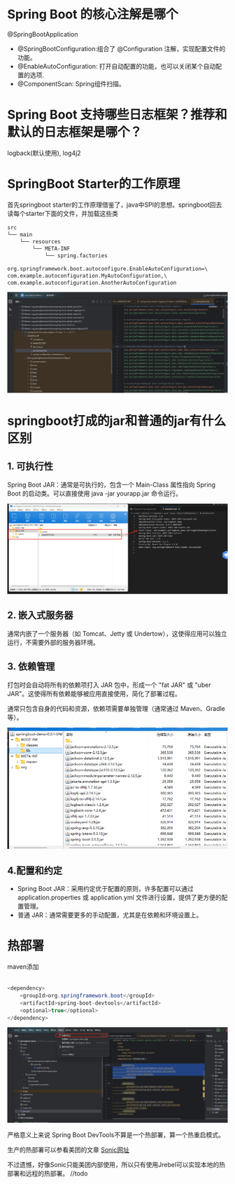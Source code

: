 # Spring Boot 的核心注解是哪个

@SpringBootApplication

- @SpringBootConfiguration:组合了 @Configuration 注解，实现配置文件的功能。
- @EnableAutoConfiguration: 打开自动配置的功能，也可以关闭某个自动配置的选项.
- @ComponentScan: Spring组件扫描。

#  Spring Boot 支持哪些日志框架？推荐和默认的日志框架是哪个？

logback(默认使用), log4j2

# SpringBoot Starter的工作原理

首先springboot starter的工作原理借鉴了，java中SPI的思想。springboot回去读每个starter下面的文件，并加载这些类

```
src
└── main
    └── resources
        └── META-INF
            └── spring.factories
```
``` 
org.springframework.boot.autoconfigure.EnableAutoConfiguration=\
com.example.autoconfiguration.MyAutoConfiguration,\
com.example.autoconfiguration.AnotherAutoConfiguration

```

![alt text](./img/02-001.png)

# springboot打成的jar和普通的jar有什么区别

## 1. 可执行性
Spring Boot JAR：通常是可执行的，包含一个 Main-Class 属性指向 Spring Boot 的启动类。可以直接使用 java -jar yourapp.jar 命令运行。

![alt text](./img/02-002.png)

## 2. 嵌入式服务器

通常内嵌了一个服务器（如 Tomcat、Jetty 或 Undertow），这使得应用可以独立运行，不需要外部的服务器环境。

## 3. 依赖管理

打包时会自动将所有的依赖项打入 JAR 包中，形成一个 "fat JAR" 或 "uber JAR"。这使得所有依赖能够被应用直接使用，简化了部署过程。

通常只包含自身的代码和资源，依赖项需要单独管理（通常通过 Maven、Gradle 等）。

![alt text](./img/02-003.png)


## 4.配置和约定
- Spring Boot JAR：采用约定优于配置的原则，许多配置可以通过 application.properties 或 application.yml 文件进行设置，提供了更方便的配置管理。
- 普通 JAR：通常需要更多的手动配置，尤其是在依赖和环境设置上。


# 热部署

maven添加
```java

<dependency>
    <groupId>org.springframework.boot</groupId>
    <artifactId>spring-boot-devtools</artifactId>
    <optional>true</optional>
</dependency>

```

![alt text](./img/02-004.png)

严格意义上来说 Spring Boot DevTools不算是一个热部署，算一个热重启模式。

生产的热部署可以参看美团的文章
[Sonic网址](https://tech.meituan.com/2022/03/17/java-hotswap-sonic.html)

不过遗憾，好像Sonic只能美团内部使用，所以只有使用Jrebel可以实现本地的热部署和远程的热部署。 //todo





